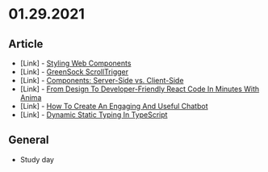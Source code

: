# 01.29.2021

## Article

- \[Link\] - [Styling Web Components](https://css-tricks.com/styling-web-components/)
- \[Link\] - [GreenSock ScrollTrigger](https://css-tricks.com/greensock-scrolltrigger/)
- \[Link\] - [Components: Server-Side vs. Client-Side](https://css-tricks.com/components-server-side-vs-client-side/)
- \[Link\] - [From Design To Developer-Friendly React Code In Minutes With Anima](https://www.smashingmagazine.com/2021/01/design-developer-friendly-react-code-animaapp/)
- \[Link\] - [How To Create An Engaging And Useful Chatbot](https://www.smashingmagazine.com/2021/01/create-engaging-useful-chatbot/)
- \[Link\] - [Dynamic Static Typing In TypeScript](https://www.smashingmagazine.com/2021/01/dynamic-static-typing-typescript/)

## General

- Study day
